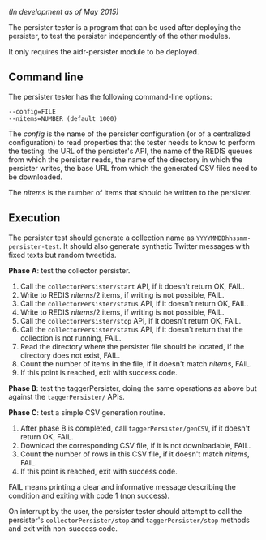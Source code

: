 _(In development as of May 2015)_

The persister tester is a program that can be used after deploying the persister, to test the persister independently of the other modules.

It only requires the aidr-persister module to be deployed.

## Command line

The persister tester has the following command-line options:

```
--config=FILE
--nitems=NUMBER (default 1000)
```

The _config_ is the name of the persister configuration (or of a centralized configuration) to read properties that the tester needs to know to perform the testing: the URL of the persister's API, the name of the REDIS queues from which the persister reads, the name of the directory in which the persister writes, the base URL from which the generated CSV files need to be downloaded.

The _nitems_ is the number of items that should be written to the persister.

## Execution

The persister test should generate a collection name as `YYYYMMDDhhssmm-persister-test`. It should also generate synthetic Twitter messages with fixed texts but random tweetids.

**Phase A**: test the collector persister.

1. Call the `collectorPersister/start` API, if it doesn't return OK, FAIL.
1. Write to REDIS _nitems_/2 items, if writing is not possible, FAIL.
1. Call the `collectorPersister/status` API, if it doesn't return OK, FAIL.
1. Write to REDIS _nitems_/2 items, if writing is not possible, FAIL.
1. Call the `collectorPersister/stop` API, if it doesn't return OK, FAIL.
1. Call the `collectorPersister/status` API, if it doesn't return that the collection is not running, FAIL.
1. Read the directory where the persister file should be located, if the directory does not exist, FAIL.
1. Count the number of items in the file, if it doesn't match _nitems_, FAIL.
1. If this point is reached, exit with success code.

**Phase B**: test the taggerPersister, doing the same operations as above but against the `taggerPersister/` APIs.

**Phase C**: test a simple CSV generation routine.

1. After phase B is completed, call `taggerPersister/genCSV`, if it doesn't return OK, FAIL.
1. Download the corresponding CSV file, if it is not downloadable, FAIL.
1. Count the number of rows in this CSV file, if it doesn't match _nitems_, FAIL.
1. If this point is reached, exit with success code.

FAIL means printing a clear and informative message describing the condition and exiting with code 1 (non success).

On interrupt by the user, the persister tester should attempt to call the persister's `collectorPersister/stop` and `taggerPersister/stop` methods and exit with non-success code.